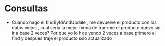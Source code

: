 # Consultas

- Cuando hago el findByIdAndUpdate , me devuelve el producto con los datos viejos , cual seria la mejor forma de traerme el producto nuevo sin ir a base 2 veces? Por que yo lo hice yendo 2 veces a base primero el find y despues traje el producto solo actualizado



